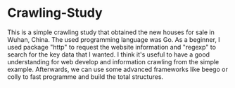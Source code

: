 # Crawling-Study
This is a simple crawling study that obtained the new houses for sale in Wuhan, China.
The used programming language was Go. As a beginner, I used package "http" to request the website information and "regexp" to search for the key data that I wanted.
I think it's useful to have a good understanding for web develop and information crawling from the simple example. Afterwards, we can use some advanced frameworks like beego or colly to fast programme and build the total structures.

